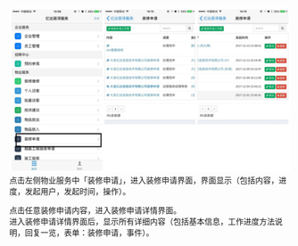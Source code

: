 ![](/assets/66.jpg)点击左侧物业服务中「装修申请」，进入装修申请界面，界面显示（包括内容，进度，发起用户，发起时间，操作）。

点击任意装修申请内容，进入装修申请详情界面。  
进入装修申请详情界面后，显示所有详细内容（包括基本信息，工作进度方法说明，回复一览，表单：装修申请，事件）。

